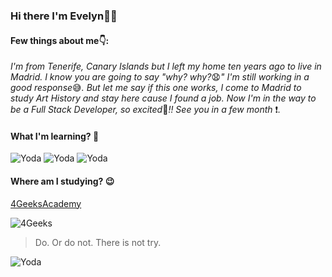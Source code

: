 ### Hi there I'm Evelyn👋:rainbow:

#### Few things about me:point_down::

*I'm from Tenerife, Canary Islands but I left my home ten years ago to live in Madrid. I know you are going to say "why? why?*:anguished:*" I'm still working in a good response*:sweat_smile:*. But let me say if this one works, I come to Madrid to study Art History and stay here cause I found a job. Now I'm in the way to be a Full Stack Developer, so excited*:battery:*!! See you in a few month* :exclamation:*.*

#### What I'm learning? :pencil:

![Yoda](https://storage.googleapis.com/sticker-prod/T1To2j5JIS3kXnaecvEc/cover.thumb256.png)
![Yoda](https://storage.googleapis.com/sticker-prod/T1To2j5JIS3kXnaecvEc/cover.thumb256.png)
![Yoda](https://storage.googleapis.com/sticker-prod/T1To2j5JIS3kXnaecvEc/cover.thumb256.png)



#### Where am I studying? :wink:

[4GeeksAcademy](https://4geeks.com/es/read/full-stack)

![4Geeks](https://the-winston-project.imgix.net/610beec5aea874132acbafda/1_4geeks-academy.png)






> Do. Or do not. There is not try.

![Yoda](https://storage.googleapis.com/sticker-prod/T1To2j5JIS3kXnaecvEc/cover.thumb256.png)

